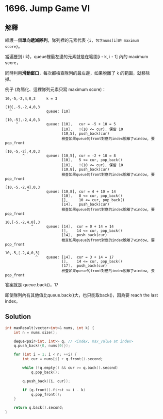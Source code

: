 # 1696. Jump Game VI

## 解釋

維護一個<strong>單向遞減隊列</strong>，隊列裡的元素代表 ```{i, 包含nums[i]的 maximum score}```。

當遍歷到 i 時，queue裡最左邊的元素就是在範圍[i - k, i - 1] 內的 maximum score，

同時利用<strong>滑動窗口</strong>，每次都檢查隊列的最左邊，如果脫離了 k 的範圍，就移除掉。

例子 (為簡化、這裡隊列元素只寫 maximum score)：
```
10,-5,-2,4,0,3     k = 3

[10],-5,-2,4,0,3
  ^                queue: [10]

[10,-5],-2,4,0,3
     ^             queue: [10],   cur = -5 + 10 = 5
                          [10],   !(10 <= cur), 保留 10
                          [10,5], push_back(cur)
                          檢查如果queue的front對應的index脫離了window, 要pop_front

[10,-5,-2],4,0,3
        ^          queue: [10,5], cur = -2 + 10 = 8
                          [10],   5 <= cur, pop_back()
                          [10],   !(10 <= cur), 保留 10
                          [10,8], push_back(cur)
                          檢查如果queue的front對應的index脫離了window, 要pop_front

[10,-5,-2,4],0,3
          ^        queue: [10,8], cur = 4 + 10 = 14
                          [10],   8 <= cur, pop_back()
                          [],     10 <= cur, pop_back()
                          [14],   push_back(cur)
                          檢查如果queue的front對應的index脫離了window, 要pop_front

10,[-5,-2,4,0],3
            ^      queue: [14],  cur = 0 + 14 = 14
                          [],    14 <= cur, pop_back()
                          [14],  push_back(cur)
                          檢查如果queue的front對應的index脫離了window, 要pop_front

10,-5,[-2,4,0,3]
              ^    queue: [14],  cur = 3 + 14 = 17
                          [],    14 <= cur, pop_back()
                          [17],  push_back(cur)
                          檢查如果queue的front對應的index脫離了window, 要pop_front
```
答案就是 queue.back()，17

即使隊列內有其他值比queue.back()大，也只能取back()，因為要 reach the last index。

## Solution

```cpp
int maxResult(vector<int>& nums, int k) {
    int n = nums.size();

    deque<pair<int, int>> q; // <index, max_value at index>
    q.push_back({0, nums[0]});

    for (int i = 1; i < n; ++i) {
        int cur = nums[i] + q.front().second;

        while (!q.empty() && cur >= q.back().second)
            q.pop_back();

        q.push_back({i, cur});

        if (q.front().first <= i - k)
            q.pop_front();
    }

    return q.back().second;
}
```
